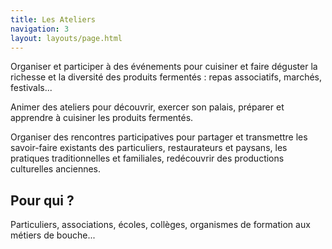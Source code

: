 ```yaml
---
title: Les Ateliers
navigation: 3
layout: layouts/page.html
---
```


Organiser et participer à des événements pour cuisiner et faire déguster la richesse et la diversité des produits fermentés : repas associatifs, marchés, festivals...

Animer des ateliers pour découvrir, exercer son palais, préparer et apprendre à cuisiner les produits fermentés.

Organiser des rencontres participatives pour partager et transmettre les savoir-faire existants des particuliers, restaurateurs et paysans, les pratiques traditionnelles et familiales, redécouvrir des productions culturelles anciennes.

## Pour qui ?

Particuliers, associations, écoles, collèges, organismes de formation aux métiers de bouche...
